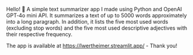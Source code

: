 Hello! 👋 A simple text summarizer app I made using Python and OpenAI GPT‑4o mini API. It summarizes a text of up to 5000 words approximately into a long paragraph. In addition, it lists the five most used words (excluding stop words) and the five most used descriptive adjectives with their respective frequency. 

The app is available at https://lwertheimer.streamlit.app/ - Thank you!

<!--
**lwertheimer/lwertheimer** is a ✨ _special_ ✨ repository because its `README.md` (this file) appears on your GitHub profile.

Here are some ideas to get you started:

- 🔭 I’m currently working on ...
- 🌱 I’m currently learning ...
- 👯 I’m looking to collaborate on ...
- 🤔 I’m looking for help with ...
- 💬 Ask me about ...
- 📫 How to reach me: ...
- 😄 Pronouns: ...
- ⚡ Fun fact: ...
-->
